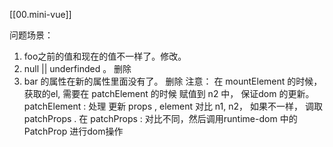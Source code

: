 [[00.mini-vue]]

问题场景：
1. foo之前的值和现在的值不一样了。修改。
2. null || underfinded 。 删除
3. bar 的属性在新的属性里面没有了。 删除
注意：
在 mountElement 的时候，获取的el, 
需要在 patchElement 的时候 赋值到 n2 中，
保证dom 的更新。 
patchElement : 处理 更新 props , element
对比 n1, n2， 如果不一样， 调取 patchProps . 在 patchProps : 对比不同，然后调用runtime-dom 中的   PatchProp  进行dom操作

